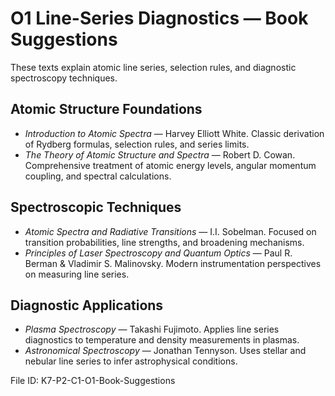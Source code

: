 # O1 Line-Series Diagnostics — Book Suggestions

These texts explain atomic line series, selection rules, and diagnostic spectroscopy techniques.

## Atomic Structure Foundations
- *Introduction to Atomic Spectra* — Harvey Elliott White. Classic derivation of Rydberg formulas, selection rules, and series limits.
- *The Theory of Atomic Structure and Spectra* — Robert D. Cowan. Comprehensive treatment of atomic energy levels, angular momentum coupling, and spectral calculations.

## Spectroscopic Techniques
- *Atomic Spectra and Radiative Transitions* — I.I. Sobelman. Focused on transition probabilities, line strengths, and broadening mechanisms.
- *Principles of Laser Spectroscopy and Quantum Optics* — Paul R. Berman & Vladimir S. Malinovsky. Modern instrumentation perspectives on measuring line series.

## Diagnostic Applications
- *Plasma Spectroscopy* — Takashi Fujimoto. Applies line series diagnostics to temperature and density measurements in plasmas.
- *Astronomical Spectroscopy* — Jonathan Tennyson. Uses stellar and nebular line series to infer astrophysical conditions.

File ID: K7-P2-C1-O1-Book-Suggestions

